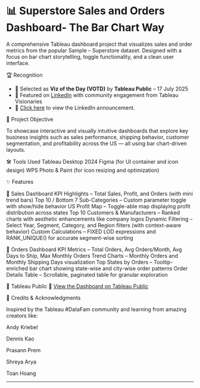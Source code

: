 # 📊 Superstore Sales and Orders Dashboard- The Bar Chart Way

A comprehensive Tableau dashboard project that visualizes sales and order metrics from the popular Sample – Superstore dataset. Designed with a focus on bar chart storytelling, toggle functionality, and a clean user interface. 

🏆 Recognition

- 🎉 Selected as **Viz of the Day (VOTD)** by **Tableau Public** – 17 July 2025  
- 📢 Featured on [LinkedIn](https://www.linkedin.com/posts/ananyadikshit_datafam-tableau-dataviz-activity-7342939029551620096-vtkS?utm_source=share&utm_medium=member_desktop&rcm=ACoAADST_8EBhUxbm7fK8KAoS20ze_XbVL_dDDM) with community engagement from Tableau Visionaries  
- 📸 [Click here](https://www.linkedin.com/posts/tableau-software_vizoftheday-activity-7351234276555702273-h066?utm_source=share&utm_medium=member_desktop&rcm=ACoAADST_8EBhUxbm7fK8KAoS20ze_XbVL_dDDM) to view the LinkedIn announcement. 

🎯 Project Objective

To showcase interactive and visually intuitive dashboards that explore key business insights such as sales performance, shipping behavior, customer segmentation, and profitability across the US — all using bar chart-driven layouts.

🛠️ Tools Used
Tableau Desktop 2024
Figma (for UI container and icon design)
WPS Photo & Paint (for icon resizing and optimization)

✨ Features

🔹 Sales Dashboard
KPI Highlights – Total Sales, Profit, and Orders (with mini trend bars)
Top 10 / Bottom 7 Sub-Categories – Custom parameter toggle with show/hide behavior
US Profit Map – Toggle-able map displaying profit distribution across states
Top 10 Customers & Manufacturers – Ranked charts with aesthetic enhancements like company logos
Dynamic Filtering – Select Year, Segment, Category, and Region filters (with context-aware behavior)
Custom Calculations – FIXED LOD expressions and RANK_UNIQUE() for accurate segment-wise sorting

🔹 Orders Dashboard
KPI Metrics – Total Orders, Avg Orders/Month, Avg Days to Ship, Max Monthly Orders
Trend Charts – Monthly Orders and Monthly Shipping Days visualization
Top States by Orders – Tooltip-enriched bar chart showing state-wise and city-wise order patterns
Order Details Table – Scrollable, paginated table for granular exploration

🔗 Tableau Public
📍 [View the Dashboard on Tableau Public](https://public.tableau.com/app/profile/ananya.dikshit/viz/SuperstoreSalesandOrdersDashboard-TheBarChartWay/Dashboard2)

🙏 Credits & Acknowledgments

Inspired by the Tableau #DataFam community and learning from amazing creators like:

Andy Kriebel

Dennis Kao

Prasann Prem

Shreya Arya

Toan Hoang

---------------------------------------
